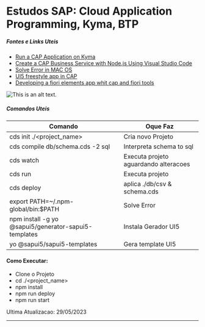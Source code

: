 
# Estudos SAP: Cloud Application Programming, Kyma, BTP

##### Fontes e Links Uteis
- [Run a CAP Application on Kyma](https://sap-samples.github.io/cloud-cap-risk-management/Kyma/)
- [Create a CAP Business Service with Node.js Using Visual Studio Code](https://developers.sap.com/tutorials/cp-apm-nodejs-create-service.html)
- [Solve Error in MAC OS](https://docs.npmjs.com/resolving-eacces-permissions-errors-when-installing-packages-globally)
- [UI5 freestyle app in CAP](https://blogs.sap.com/2020/07/08/ui5-freestyle-app-in-cap/)
- [Developing a fiori elements app whit cap and fiori tools](https://blogs.sap.com/2020/09/06/developing-a-fiori-elements-app-with-cap-and-fiori-tools/)


![This is an alt text.](/Sem%20T%C3%ADtulo.drawio%20(1).png "This is a sample image.")


##### Comandos Uteis

| Comando | Oque Faz |
| ------ | ------ |
| cds init ./<project_name> | Cria novo Projeto |
| cds compile db/schema.cds -2 sql | Interpreta schema to sql |
| cds watch | Executa projeto aguardando alteracoes |
| cds run | Executa projeto |
| cds deploy | aplica ./db/csv & schema.cds |
| export PATH=~/.npm-global/bin:$PATH | Solve Error |
| npm install -g yo @sapui5/generator-sapui5-templates | Instala Gerador UI5 |
| yo @sapui5/sapui5-templates | Gera template UI5 |

#### Como Executar:
- Clone o Projeto
- cd ./<project_name>
- npm install
- npm run deploy
- npm run start

Ultima Atualizacao: 29/05/2023

-----

